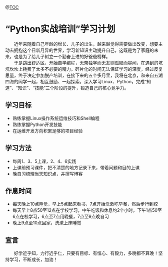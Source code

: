 @[TOC](目录)
# “Python实战培训”学习计划

&ensp;&ensp;&ensp;&ensp;近年来随着自己年龄的增长、儿子的出生，越来越觉得需要做出改变，想要主动去拥抱这个日新月异的世界，学习新知识主动提升自己，这既是为了家庭的未来，也是为了给儿子树立一个勤奋上进的好爸爸榜样。  
&ensp;&ensp;&ensp;&ensp;于是跳出舒适区，开始自学编程，无奈独学而无友则孤陋而寡闻，在遇到的坑坑坎坎上耗费了太多不必要的精力。碎片化的时间无法保证学习的深度，经过反复思量，终于决定参加脱产培训，在接下来的五个多月里，我将在北京，和来自五湖四海的同学一起，相互鼓励、一起探索，深入学习Linux、Python，完成“知道”、“知识”、“技能”三个阶段的提升，锻造自己的核心竞争力。  

## 学习目标
* 熟练掌握Linux操作系统运维技巧和Shell编程
* 熟练掌握Python开发技能
* 在运维开发方向积累足够的项目经验

## 学习方法
* 每周1、3、5上课，2、4、6实践
* 上课前预习课件，把不清楚的地方记录下来，带着问题和目的上课
* 晚自习梳理当天知识点，并撰写博客

## 作息时间
* 每天晚上10点睡觉，早上5点起床看书，7点开始洗漱吃早餐，然后步行到校
* 每天早上8点50至12点在学校学习，中午吃饭和休息约2个小时，下午1点50至6点在校学习，6点至7点用晚餐，7点至9点晚自习
* 晚上9点至10点回家，洗漱上床睡觉

## 宣言
&ensp;&ensp;&ensp;&ensp;好学近乎知，力行近乎仁，只要有目标、有恒心、有毅力，多晚都不算晚！坚持学习，不断成长，加油！

